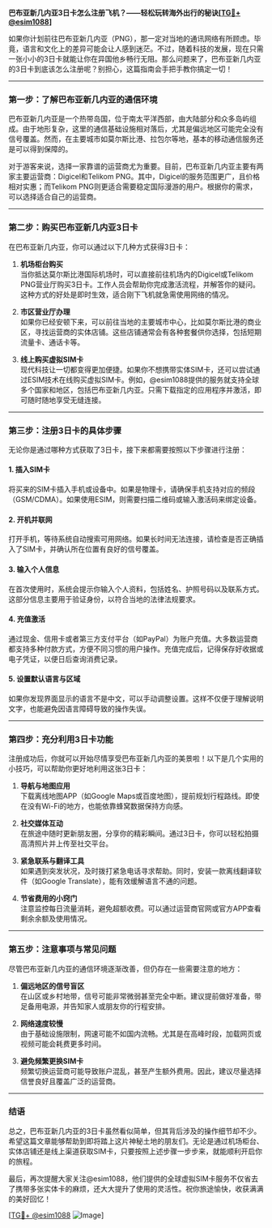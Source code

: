 **巴布亚新几内亚3日卡怎么注册飞机？——轻松玩转海外出行的秘诀[[TG💪+ @esim1088](https://t.me/s/esim1088)]**

如果你计划前往巴布亚新几内亚（PNG），那一定对当地的通讯网络有所顾虑。毕竟，语言和文化上的差异可能会让人感到迷茫。不过，随着科技的发展，现在只需一张小小的3日卡就能让你在异国他乡畅行无阻。那么问题来了，巴布亚新几内亚的3日卡到底该怎么注册呢？别担心，这篇指南会手把手教你搞定一切！

---

### **第一步：了解巴布亚新几内亚的通信环境**

巴布亚新几内亚是一个热带岛国，位于南太平洋西部，由大陆部分和众多岛屿组成。由于地形复杂，这里的通信基础设施相对落后，尤其是偏远地区可能完全没有信号覆盖。然而，在主要城市如莫尔斯比港、拉包尔等地，基本的移动通信服务还是可以得到保障的。

对于游客来说，选择一家靠谱的运营商尤为重要。目前，巴布亚新几内亚主要有两家主要运营商：Digicel和Telikom PNG。其中，Digicel的服务范围更广，且价格相对实惠；而Telikom PNG则更适合需要稳定国际漫游的用户。根据你的需求，可以选择适合自己的运营商。

---

### **第二步：购买巴布亚新几内亚3日卡**

在巴布亚新几内亚，你可以通过以下几种方式获得3日卡：

1. **机场柜台购买**  
   当你抵达莫尔斯比港国际机场时，可以直接前往机场内的Digicel或Telikom PNG营业厅购买3日卡。工作人员会帮助你完成激活流程，并解答你的疑问。这种方式的好处是即时生效，适合刚下飞机就急需使用网络的情况。

2. **市区营业厅办理**  
   如果你已经安顿下来，可以前往当地的主要城市中心，比如莫尔斯比港的商业区，寻找运营商的实体店铺。这些店铺通常会有各种套餐供你选择，包括短期流量卡、通话卡等。

3. **线上购买虚拟SIM卡**  
   现代科技让一切都变得更加便捷。如果你不想携带实体SIM卡，还可以尝试通过ESIM技术在线购买虚拟SIM卡。例如，@esim1088提供的服务就支持全球多个国家和地区，包括巴布亚新几内亚。只需下载指定的应用程序并激活，即可随时随地享受无缝连接。

---

### **第三步：注册3日卡的具体步骤**

无论你是通过哪种方式获取了3日卡，接下来都需要按照以下步骤进行注册：

#### **1. 插入SIM卡**
   将买来的SIM卡插入手机或设备中。如果是物理卡，请确保手机支持对应的频段（GSM/CDMA）。如果使用ESIM，则需要扫描二维码或输入激活码来绑定设备。

#### **2. 开机并联网**
   打开手机，等待系统自动搜索可用网络。如果长时间无法连接，请检查是否正确插入了SIM卡，并确认所在位置有良好的信号覆盖。

#### **3. 输入个人信息**
   在首次使用时，系统会提示你输入个人资料，包括姓名、护照号码以及联系方式。这部分信息主要用于验证身份，以符合当地的法律法规要求。

#### **4. 充值激活**
   通过现金、信用卡或者第三方支付平台（如PayPal）为账户充值。大多数运营商都支持多种付款方式，方便不同习惯的用户操作。充值完成后，记得保存好收据或电子凭证，以便日后查询消费记录。

#### **5. 设置默认语言与区域**
   如果你发现界面显示的语言不是中文，可以手动调整设置。这样不仅便于理解说明文字，也能避免因语言障碍导致的操作失误。

---

### **第四步：充分利用3日卡功能**

注册成功后，你就可以开始尽情享受巴布亚新几内亚的美景啦！以下是几个实用的小技巧，可以帮助你更好地利用这张3日卡：

1. **导航与地图应用**  
   下载离线地图APP（如Google Maps或百度地图），提前规划行程路线。即使在没有Wi-Fi的地方，也能依靠蜂窝数据保持方向感。

2. **社交媒体互动**  
   在旅途中随时更新朋友圈，分享你的精彩瞬间。通过3日卡，你可以轻松拍摄高清照片并上传至社交平台。

3. **紧急联系与翻译工具**  
   如果遇到突发状况，及时拨打紧急电话寻求帮助。同时，安装一款离线翻译软件（如Google Translate），能有效缓解语言不通的问题。

4. **节省费用的小窍门**  
   注意监控每日流量消耗，避免超额收费。可以通过运营商官网或官方APP查看剩余余额及使用情况。

---

### **第五步：注意事项与常见问题**

尽管巴布亚新几内亚的通信环境逐渐改善，但仍存在一些需要注意的地方：

1. **偏远地区的信号盲区**  
   在山区或乡村地带，信号可能非常微弱甚至完全中断。建议提前做好准备，带足备用电源，并告知家人或朋友你的行程安排。

2. **网络速度较慢**  
   由于基础设施限制，网速可能不如国内流畅。尤其是在高峰时段，加载网页或视频可能会耗费更多时间。

3. **避免频繁更换SIM卡**  
   频繁切换运营商可能导致账户混乱，甚至产生额外费用。因此，建议尽量选择信誉良好且覆盖广泛的运营商。

---

### **结语**

总之，巴布亚新几内亚的3日卡虽然看似简单，但其背后涉及的操作细节却不少。希望这篇文章能够帮助到即将踏上这片神秘土地的朋友们。无论是通过机场柜台、实体店铺还是线上渠道获取SIM卡，只要按照上述步骤一步步来，就能顺利开启你的旅程。

最后，再次提醒大家关注@esim1088，他们提供的全球虚拟SIM卡服务不仅省去了携带多张实体卡的麻烦，还大大提升了使用的灵活性。祝你旅途愉快，收获满满的美好回忆！

[[TG💪+ @esim1088](https://t.me/s/esim1088) ![Image](https://i.postimg.cc/4NQfJmqS/Snipaste-2025-05-13-00-14-12.png)]